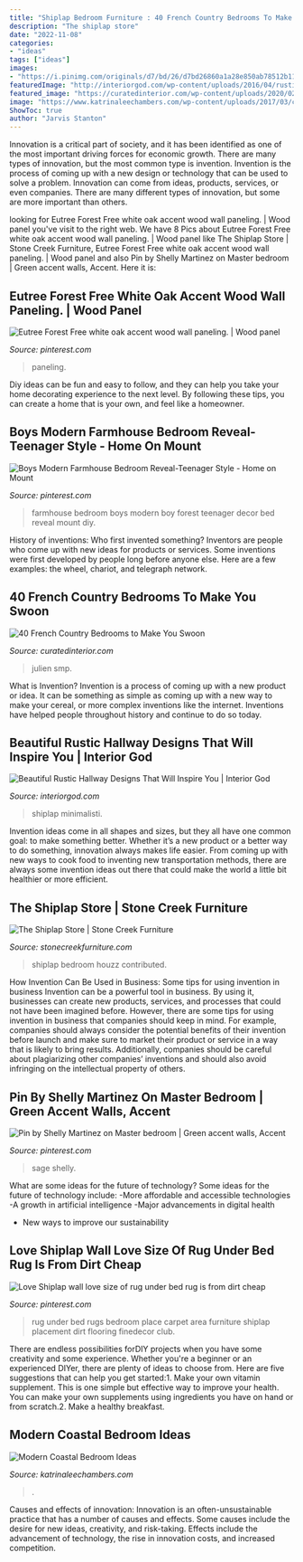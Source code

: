 ```yaml
---
title: "Shiplap Bedroom Furniture : 40 French Country Bedrooms To Make You Swoon"
description: "The shiplap store"
date: "2022-11-08"
categories:
- "ideas"
tags: ["ideas"]
images:
- "https://i.pinimg.com/originals/d7/bd/26/d7bd26860a1a28e850ab78512b113026.jpg"
featuredImage: "http://interiorgod.com/wp-content/uploads/2016/04/rustic-hallway-wood-floor-shiplap-wall-ideas.jpg"
featured_image: "https://curatedinterior.com/wp-content/uploads/2020/02/French-country-bedroom-with-Black-Iron-Bed-via-SMP-Julien-Fernandez.jpg"
image: "https://www.katrinaleechambers.com/wp-content/uploads/2017/03/coastal-farmhouse-home-tour-8.jpg"
ShowToc: true
author: "Jarvis Stanton"
---
```



Innovation is a critical part of society, and it has been identified as one of the most important driving forces for economic growth. There are many types of innovation, but the most common type is invention. Invention is the process of coming up with a new design or technology that can be used to solve a problem. Innovation can come from ideas, products, services, or even companies. There are many different types of innovation, but some are more important than others.

	

		
looking for Eutree Forest Free white oak accent wood wall paneling. | Wood panel you've visit to the right web. We have 8 Pics about Eutree Forest Free white oak accent wood wall paneling. | Wood panel like The Shiplap Store | Stone Creek Furniture, Eutree Forest Free white oak accent wood wall paneling. | Wood panel and also Pin by Shelly Martinez on Master bedroom | Green accent walls, Accent. Here it is:
		
    
## Eutree Forest Free White Oak Accent Wood Wall Paneling. | Wood Panel

<img loading=lazy src="https://i.pinimg.com/736x/0d/9f/51/0d9f515f7ea42f3b87579cea58f4b138.jpg" onerror="this.onerror=null;this.src='https://tse2.mm.bing.net/th?id=OIP.uBqe7FqvKMvaIQA0vtpSiwHaFi&amp;pid=15.1';" alt="Eutree Forest Free white oak accent wood wall paneling. | Wood panel">

_Source: pinterest.com_

>paneling. 

	

Diy ideas can be fun and easy to follow, and they can help you take your home decorating experience to the next level. By following these tips, you can create a home that is your own, and feel like a homeowner.

    
## Boys Modern Farmhouse Bedroom Reveal-Teenager Style - Home On Mount

<img loading=lazy src="https://i.pinimg.com/originals/d7/bd/26/d7bd26860a1a28e850ab78512b113026.jpg" onerror="this.onerror=null;this.src='https://tse4.mm.bing.net/th?id=OIP.CWlSyWLSk5FXe3hZ7mpoZQHaJ4&amp;pid=15.1';" alt="Boys Modern Farmhouse Bedroom Reveal-Teenager Style - Home on Mount">

_Source: pinterest.com_

>farmhouse bedroom boys modern boy forest teenager decor bed reveal mount diy. 

	

History of inventions: Who first invented something?
Inventors are people who come up with new ideas for products or services. Some inventions were first developed by people long before anyone else. Here are a few examples: the wheel, chariot, and telegraph network.

    
## 40 French Country Bedrooms To Make You Swoon

<img loading=lazy src="https://curatedinterior.com/wp-content/uploads/2020/02/French-country-bedroom-with-Black-Iron-Bed-via-SMP-Julien-Fernandez.jpg" onerror="this.onerror=null;this.src='https://tse3.mm.bing.net/th?id=OIP.S6hpO_Q7x4Ph4W8zBK7xDQHaLI&amp;pid=15.1';" alt="40 French Country Bedrooms to Make You Swoon">

_Source: curatedinterior.com_

>julien smp. 

	

What is Invention?
Invention is a process of coming up with a new product or idea. It can be something as simple as coming up with a new way to make your cereal, or more complex inventions like the internet. Inventions have helped people throughout history and continue to do so today.

    
## Beautiful Rustic Hallway Designs That Will Inspire You | Interior God

<img loading=lazy src="http://interiorgod.com/wp-content/uploads/2016/04/rustic-hallway-wood-floor-shiplap-wall-ideas.jpg" onerror="this.onerror=null;this.src='https://tse3.mm.bing.net/th?id=OIP.9JdRrG-m3lyjlYvLw7DqpAHaLH&amp;pid=15.1';" alt="Beautiful Rustic Hallway Designs That Will Inspire You | Interior God">

_Source: interiorgod.com_

>shiplap minimalisti. 

	

Invention ideas come in all shapes and sizes, but they all have one common goal: to make something better. Whether it’s a new product or a better way to do something, innovation always makes life easier. From coming up with new ways to cook food to inventing new transportation methods, there are always some invention ideas out there that could make the world a little bit healthier or more efficient.

    
## The Shiplap Store | Stone Creek Furniture

<img loading=lazy src="https://stonecreekfurniture.com/wp-content/uploads/shiplap-bedroom-wall-blue.png" onerror="this.onerror=null;this.src='https://tse3.mm.bing.net/th?id=OIP.W28O9ga9hP0lAEpKtTtDZQHaHN&amp;pid=15.1';" alt="The Shiplap Store | Stone Creek Furniture">

_Source: stonecreekfurniture.com_

>shiplap bedroom houzz contributed. 

	

How Invention Can Be Used in Business: Some tips for using invention in business
Invention can be a powerful tool in business. By using it, businesses can create new products, services, and processes that could not have been imagined before. However, there are some tips for using invention in business that companies should keep in mind. For example, companies should always consider the potential benefits of their invention before launch and make sure to market their product or service in a way that is likely to bring results. Additionally, companies should be careful about plagiarizing other companies’ inventions and should also avoid infringing on the intellectual property of others.

    
## Pin By Shelly Martinez On Master Bedroom | Green Accent Walls, Accent

<img loading=lazy src="https://i.pinimg.com/originals/cd/a5/70/cda57038ce54a0bbd642c551bfdde903.jpg" onerror="this.onerror=null;this.src='https://tse4.mm.bing.net/th?id=OIP.ft38gn3kiISLKG6LQ1C10wHaKU&amp;pid=15.1';" alt="Pin by Shelly Martinez on Master bedroom | Green accent walls, Accent">

_Source: pinterest.com_

>sage shelly. 

	

What are some ideas for the future of technology?
Some ideas for the future of technology include: 
-More affordable and accessible technologies 
-A growth in artificial intelligence 
-Major advancements in digital health 
- New ways to improve our sustainability

    
## Love Shiplap Wall Love Size Of Rug Under Bed Rug Is From Dirt Cheap

<img loading=lazy src="https://i.pinimg.com/736x/a2/9b/8e/a29b8ecde454da3f0a5419a0d343aaa7--rug-under-bed-bedroom-rugs.jpg" onerror="this.onerror=null;this.src='https://tse1.mm.bing.net/th?id=OIP.0bgwDxJxeFVg6eLyYv0y6QHaJ4&amp;pid=15.1';" alt="Love Shiplap wall love size of rug under bed rug is from dirt cheap">

_Source: pinterest.com_

>rug under bed rugs bedroom place carpet area furniture shiplap placement dirt flooring finedecor club. 

	

There are endless possibilities forDIY projects when you have some creativity and some experience. Whether you're a beginner or an experienced DIYer, there are plenty of ideas to choose from. Here are five suggestions that can help you get started:1. Make your own vitamin supplement. This is one simple but effective way to improve your health. You can make your own supplements using ingredients you have on hand or from scratch.2. Make a healthy breakfast.

    
## Modern Coastal Bedroom Ideas

<img loading=lazy src="https://www.katrinaleechambers.com/wp-content/uploads/2017/03/coastal-farmhouse-home-tour-8.jpg" onerror="this.onerror=null;this.src='https://tse3.mm.bing.net/th?id=OIP.fV5DS0i52IyFZdRhMyWHvgAAAA&amp;pid=15.1';" alt="Modern Coastal Bedroom Ideas">

_Source: katrinaleechambers.com_

>. 

	

Causes and effects of innovation:
Innovation is an often-unsustainable practice that has a number of causes and effects. Some causes include the desire for new ideas, creativity, and risk-taking. Effects include the advancement of technology, the rise in innovation costs, and increased competition.

